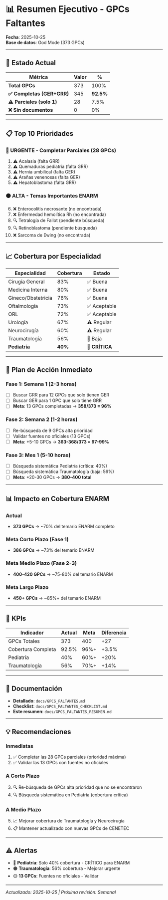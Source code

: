 # 📊 Resumen Ejecutivo - GPCs Faltantes

**Fecha**: 2025-10-25  
**Base de datos**: God Mode (373 GPCs)

---

## 🎯 Estado Actual

| Métrica | Valor | % |
|---------|-------|---|
| **Total GPCs** | 373 | 100% |
| **✅ Completas (GER+GRR)** | 345 | **92.5%** |
| **⚠️ Parciales (solo 1)** | 28 | 7.5% |
| **❌ Sin documentos** | 0 | 0% |

---

## 📋 Top 10 Prioridades

### 🔴 URGENTE - Completar Parciales (28 GPCs)

1. ⚠️ Acalasia (falta GRR)
2. ⚠️ Quemaduras pediatría (falta GRR)
3. ⚠️ Hernia umbilical (falta GER)
4. ⚠️ Arañas venenosas (falta GER)
5. ⚠️ Hepatoblastoma (falta GRR)

### 🟠 ALTA - Temas Importantes ENARM

6. ❌ Enterocolitis necrosante (no encontrada)
7. ❌ Enfermedad hemolítica Rh (no encontrada)
8. 🔍 Tetralogía de Fallot (pendiente búsqueda)
9. 🔍 Retinoblastoma (pendiente búsqueda)
10. ❌ Sarcoma de Ewing (no encontrada)

---

## 📈 Cobertura por Especialidad

| Especialidad | Cobertura | Estado |
|--------------|-----------|--------|
| Cirugía General | 83% | ✅ Buena |
| Medicina Interna | 80% | ✅ Buena |
| Gineco/Obstetricia | 76% | ✅ Buena |
| Oftalmología | 73% | ✅ Aceptable |
| ORL | 72% | ✅ Aceptable |
| Urología | 67% | ⚠️ Regular |
| Neurocirugía | 60% | ⚠️ Regular |
| Traumatología | 56% | 🔴 Baja |
| **Pediatría** | **40%** | 🔴 **CRÍTICA** |

---

## 🚀 Plan de Acción Inmediato

### Fase 1: Semana 1 (2-3 horas)
- [ ] Buscar GRR para 12 GPCs que solo tienen GER
- [ ] Buscar GER para 1 GPC que solo tiene GRR
- [ ] **Meta**: 13 GPCs completadas → **358/373 = 96%**

### Fase 2: Semana 2 (1-2 horas)
- [ ] Re-búsqueda de 9 GPCs alta prioridad
- [ ] Validar fuentes no oficiales (13 GPCs)
- [ ] **Meta**: +5-10 GPCs → **363-368/373 = 97-99%**

### Fase 3: Mes 1 (5-10 horas)
- [ ] Búsqueda sistemática Pediatría (crítica: 40%)
- [ ] Búsqueda sistemática Traumatología (baja: 56%)
- [ ] **Meta**: +20-30 GPCs → **380-400 total**

---

## 📊 Impacto en Cobertura ENARM

### Actual
- **373 GPCs** → ~70% del temario ENARM completo

### Meta Corto Plazo (Fase 1)
- **386 GPCs** → ~73% del temario ENARM

### Meta Medio Plazo (Fase 2-3)
- **400-420 GPCs** → ~75-80% del temario ENARM

### Meta Largo Plazo
- **450+ GPCs** → ~85%+ del temario ENARM

---

## 🎯 KPIs

| Indicador | Actual | Meta | Diferencia |
|-----------|--------|------|------------|
| GPCs Totales | 373 | 400 | +27 |
| Cobertura Completa | 92.5% | 96%+ | +3.5% |
| Pediatría | 40% | 60%+ | +20% |
| Traumatología | 56% | 70%+ | +14% |

---

## 📁 Documentación

- **Detallado**: `docs/GPCS_FALTANTES.md`
- **Checklist**: `docs/GPCS_FALTANTES_CHECKLIST.md`
- **Este resumen**: `docs/GPCS_FALTANTES_RESUMEN.md`

---

## 💡 Recomendaciones

### Inmediatas
1. ✅ Completar las 28 GPCs parciales (prioridad máxima)
2. ✅ Validar las 13 GPCs con fuentes no oficiales

### A Corto Plazo
3. 🔍 Re-búsqueda de GPCs alta prioridad que no se encontraron
4. 🔍 Búsqueda sistemática en Pediatría (cobertura crítica)

### A Medio Plazo
5. 📈 Mejorar cobertura de Traumatología y Neurocirugía
6. 📋 Mantener actualizado con nuevas GPCs de CENETEC

---

## ⚠️ Alertas

- 🔴 **Pediatría**: Solo 40% cobertura - CRÍTICO para ENARM
- 🟠 **Traumatología**: 56% cobertura - Mejorar urgente
- 🟡 **13 GPCs**: Fuentes no oficiales - Validar

---

*Actualizado: 2025-10-25 | Próxima revisión: Semanal*
